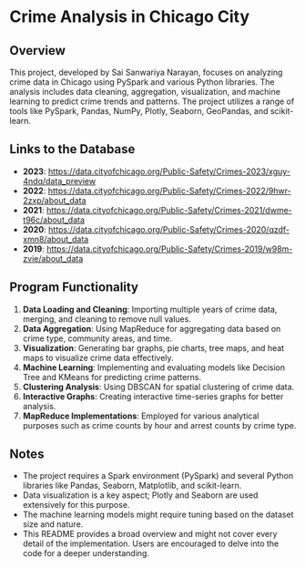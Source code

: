 # Crime Analysis in Chicago City

## Overview
This project, developed by Sai Sanwariya Narayan, focuses on analyzing crime data in Chicago using PySpark and various Python libraries. The analysis includes data cleaning, aggregation, visualization, and machine learning to predict crime trends and patterns. The project utilizes a range of tools like PySpark, Pandas, NumPy, Plotly, Seaborn, GeoPandas, and scikit-learn.

## Links to the Database
- **2023**: https://data.cityofchicago.org/Public-Safety/Crimes-2023/xguy-4ndq/data_preview
- **2022**: https://data.cityofchicago.org/Public-Safety/Crimes-2022/9hwr-2zxp/about_data
- **2021**: https://data.cityofchicago.org/Public-Safety/Crimes-2021/dwme-t96c/about_data
- **2020**: https://data.cityofchicago.org/Public-Safety/Crimes-2020/qzdf-xmn8/about_data
- **2019**: https://data.cityofchicago.org/Public-Safety/Crimes-2019/w98m-zvie/about_data

## Program Functionality
1. **Data Loading and Cleaning**: Importing multiple years of crime data, merging, and cleaning to remove null values.
2. **Data Aggregation**: Using MapReduce for aggregating data based on crime type, community areas, and time.
3. **Visualization**: Generating bar graphs, pie charts, tree maps, and heat maps to visualize crime data effectively.
4. **Machine Learning**: Implementing and evaluating models like Decision Tree and KMeans for predicting crime patterns.
5. **Clustering Analysis**: Using DBSCAN for spatial clustering of crime data.
6. **Interactive Graphs**: Creating interactive time-series graphs for better analysis.
7. **MapReduce Implementations**: Employed for various analytical purposes such as crime counts by hour and arrest counts by crime type.


## Notes
- The project requires a Spark environment (PySpark) and several Python libraries like Pandas, Seaborn, Matplotlib, and scikit-learn.
- Data visualization is a key aspect; Plotly and Seaborn are used extensively for this purpose.
- The machine learning models might require tuning based on the dataset size and nature.
- This README provides a broad overview and might not cover every detail of the implementation. Users are encouraged to delve into the code for a deeper understanding.
